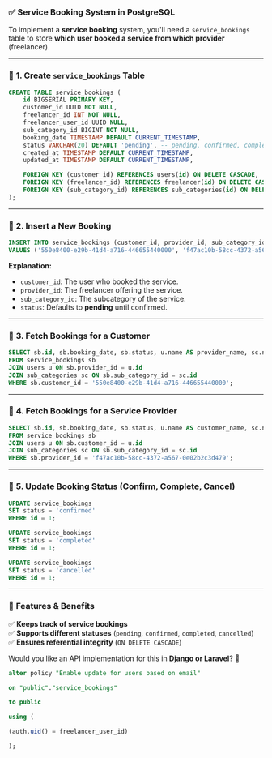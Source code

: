 ### ✅ **Service Booking System in PostgreSQL**
To implement a **service booking** system, you'll need a `service_bookings` table to store **which user booked a service from which provider** (freelancer).

---

### 📌 **1. Create `service_bookings` Table**
```sql
CREATE TABLE service_bookings (
    id BIGSERIAL PRIMARY KEY,
    customer_id UUID NOT NULL,
    freelancer_id INT NOT NULL,
    freelancer_user_id UUID NULL,
    sub_category_id BIGINT NOT NULL,
    booking_date TIMESTAMP DEFAULT CURRENT_TIMESTAMP,
    status VARCHAR(20) DEFAULT 'pending', -- pending, confirmed, completed, cancelled
    created_at TIMESTAMP DEFAULT CURRENT_TIMESTAMP,
    updated_at TIMESTAMP DEFAULT CURRENT_TIMESTAMP,

    FOREIGN KEY (customer_id) REFERENCES users(id) ON DELETE CASCADE,
    FOREIGN KEY (freelancer_id) REFERENCES freelancer(id) ON DELETE CASCADE,
    FOREIGN KEY (sub_category_id) REFERENCES sub_categories(id) ON DELETE CASCADE
);
```
---

### 📌 **2. Insert a New Booking**
```sql
INSERT INTO service_bookings (customer_id, provider_id, sub_category_id, status)
VALUES ('550e8400-e29b-41d4-a716-446655440000', 'f47ac10b-58cc-4372-a567-0e02b2c3d479', 2, 'pending');
```
**Explanation:**
- `customer_id`: The user who booked the service.
- `provider_id`: The freelancer offering the service.
- `sub_category_id`: The subcategory of the service.
- `status`: Defaults to **pending** until confirmed.

---

### 📌 **3. Fetch Bookings for a Customer**
```sql
SELECT sb.id, sb.booking_date, sb.status, u.name AS provider_name, sc.name AS service_name
FROM service_bookings sb
JOIN users u ON sb.provider_id = u.id
JOIN sub_categories sc ON sb.sub_category_id = sc.id
WHERE sb.customer_id = '550e8400-e29b-41d4-a716-446655440000';
```

---

### 📌 **4. Fetch Bookings for a Service Provider**
```sql
SELECT sb.id, sb.booking_date, sb.status, u.name AS customer_name, sc.name AS service_name
FROM service_bookings sb
JOIN users u ON sb.customer_id = u.id
JOIN sub_categories sc ON sb.sub_category_id = sc.id
WHERE sb.provider_id = 'f47ac10b-58cc-4372-a567-0e02b2c3d479';
```

---

### 📌 **5. Update Booking Status (Confirm, Complete, Cancel)**
```sql
UPDATE service_bookings 
SET status = 'confirmed' 
WHERE id = 1;
```

```sql
UPDATE service_bookings 
SET status = 'completed' 
WHERE id = 1;
```

```sql
UPDATE service_bookings 
SET status = 'cancelled' 
WHERE id = 1;
```

---

### 🎯 **Features & Benefits**
✅ **Keeps track of service bookings**  
✅ **Supports different statuses** (`pending`, `confirmed`, `completed`, `cancelled`)  
✅ **Ensures referential integrity** (`ON DELETE CASCADE`)

Would you like an API implementation for this in **Django or Laravel**? 🚀

```sql 
alter policy "Enable update for users based on email"

on "public"."service_bookings"

to public

using (

(auth.uid() = freelancer_user_id)

);
```
